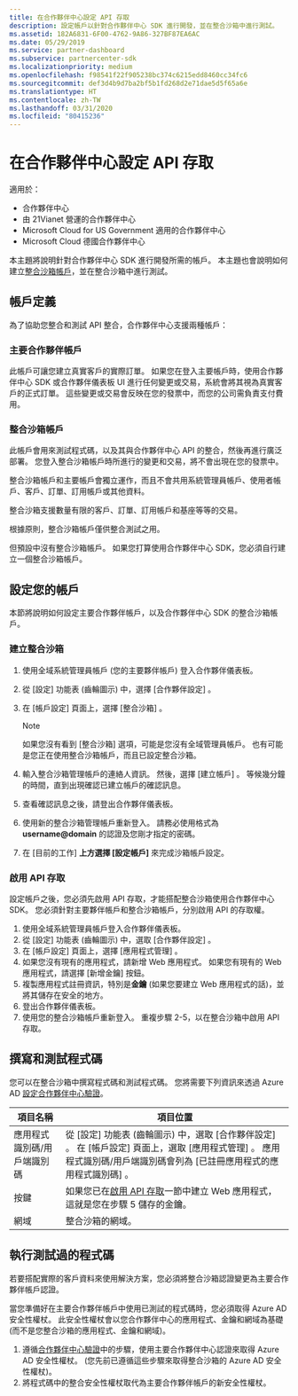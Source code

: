 ```yaml
---
title: 在合作夥伴中心設定 API 存取
description: 設定帳戶以針對合作夥伴中心 SDK 進行開發，並在整合沙箱中進行測試。
ms.assetid: 182A6831-6F00-4762-9A86-327BF87EA6AC
ms.date: 05/29/2019
ms.service: partner-dashboard
ms.subservice: partnercenter-sdk
ms.localizationpriority: medium
ms.openlocfilehash: f98541f22f905238bc374c6215edd8460cc34fc6
ms.sourcegitcommit: def3d4b9d7ba2bf5b1fd268d2e71dae5d5f65a6e
ms.translationtype: HT
ms.contentlocale: zh-TW
ms.lasthandoff: 03/31/2020
ms.locfileid: "80415236"
---
```

# <a name="set-up-api-access-in-partner-center"></a>在合作夥伴中心設定 API 存取

適用於：

- 合作夥伴中心
- 由 21Vianet 營運的合作夥伴中心
- Microsoft Cloud for US Government 適用的合作夥伴中心
- Microsoft Cloud 德國合作夥伴中心

本主題將說明針對合作夥伴中心 SDK 進行開發所需的帳戶。 本主題也會說明如何建立[整合沙箱帳戶](#integration-sandbox-account)，並在整合沙箱中進行測試。

## <a name="account-definitions"></a>帳戶定義

為了協助您整合和測試 API 整合，合作夥伴中心支援兩種帳戶：

### <a name="primary-partner-account"></a>主要合作夥伴帳戶

此帳戶可讓您建立真實客戶的實際訂單。 如果您在登入主要帳戶時，使用合作夥伴中心 SDK 或合作夥伴儀表板 UI 進行任何變更或交易，系統會將其視為真實客戶的正式訂單。 這些變更或交易會反映在您的發票中，而您的公司需負責支付費用。

### <a name="integration-sandbox-account"></a>整合沙箱帳戶

此帳戶會用來測試程式碼，以及其與合作夥伴中心 API 的整合，然後再進行廣泛部署。 您登入整合沙箱帳戶時所進行的變更和交易，將不會出現在您的發票中。

整合沙箱帳戶和主要帳戶會獨立運作，而且不會共用系統管理員帳戶、使用者帳戶、客戶、訂單、訂用帳戶或其他資料。

整合沙箱支援數量有限的客戶、訂單、訂用帳戶和基座等等的交易。

根據原則，整合沙箱帳戶僅供整合測試之用。

但預設中沒有整合沙箱帳戶。 如果您打算使用合作夥伴中心 SDK，您必須自行建立一個整合沙箱帳戶。

## <a name="set-up-your-accounts"></a>設定您的帳戶

本節將說明如何設定主要合作夥伴帳戶，以及合作夥伴中心 SDK 的整合沙箱帳戶。

### <a name="create-an-integration-sandbox"></a>建立整合沙箱

1. 使用全域系統管理員帳戶 (您的主要夥伴帳戶) 登入合作夥伴儀表板。
2. 從 [設定]  功能表 (齒輪圖示) 中，選擇 [合作夥伴設定]  。
3. 在 [帳戶設定]  頁面上，選擇 [整合沙箱]  。

    >[!NOTE]
    >如果您沒有看到 [整合沙箱] 選項，可能是您沒有全域管理員帳戶。 也有可能是您正在使用整合沙箱帳戶，而且已設定整合沙箱。

4. 輸入整合沙箱管理帳戶的連絡人資訊。 然後，選擇 [建立帳戶]  。 等候幾分鐘的時間，直到出現確認已建立帳戶的確認訊息。
5. 查看確認訊息之後，請登出合作夥伴儀表板。
6. 使用新的整合沙箱管理帳戶重新登入。 請務必使用格式為 **username@domain** 的認證及您剛才指定的密碼。
7. 在 [目前的工作]  **上方選擇 [設定帳戶]** 來完成沙箱帳戶設定。

### <a name="enable-api-access"></a>啟用 API 存取

設定帳戶之後，您必須先啟用 API 存取，才能搭配整合沙箱使用合作夥伴中心 SDK。 您必須針對主要夥伴帳戶和整合沙箱帳戶，分別啟用 API 的存取權。

1. 使用全域系統管理員帳戶登入合作夥伴儀表板。
2. 從 [設定]  功能表 (齒輪圖示) 中，選取 [合作夥伴設定]  。
3. 在 [帳戶設定]  頁面上，選擇 [應用程式管理]  。
4. 如果您沒有現有的應用程式，請新增 Web 應用程式。 如果您有現有的 Web 應用程式，請選擇 [新增金鑰]  按鈕。
5. 複製應用程式註冊資訊，特別是**金鑰** (如果您要建立 Web 應用程式的話)，並將其儲存在安全的地方。
6. 登出合作夥伴儀表板。
7. 使用您的整合沙箱帳戶重新登入。 重複步驟 2-5，以在整合沙箱中啟用 API 存取。

## <a name="write-and-test-code"></a>撰寫和測試程式碼

您可以在整合沙箱中撰寫程式碼和測試程式碼。 您將需要下列資訊來透過 Azure AD [設定合作夥伴中心驗證](partner-center-authentication.md)。

| 項目名稱 | 項目位置 |
| --------- | ------------- |
| 應用程式識別碼/用戶端識別碼 | 從 [設定]  功能表 (齒輪圖示) 中，選取 [合作夥伴設定]  。 在 [帳戶設定]  頁面上，選取 [應用程式管理]  。 應用程式識別碼/用戶端識別碼會列為 [已註冊應用程式的應用程式識別碼]  。 |
| 按鍵 | 如果您已在[啟用 API 存取](#enable-api-access)一節中建立 Web 應用程式，這就是您在步驟 5 儲存的金鑰。 |
| 網域 | 整合沙箱的網域。 |

## <a name="run-tested-code"></a>執行測試過的程式碼

若要搭配實際的客戶資料來使用解決方案，您必須將整合沙箱認證變更為主要合作夥伴帳戶認證。

當您準備好在主要合作夥伴帳戶中使用已測試的程式碼時，您必須取得 Azure AD 安全性權杖。 此安全性權杖會以您合作夥伴中心的應用程式、金鑰和網域為基礎 (而不是您整合沙箱的應用程式、金鑰和網域)。

1. 遵循[合作夥伴中心驗證](partner-center-authentication.md)中的步驟，使用主要合作夥伴中心認證來取得 Azure AD 安全性權杖。 (您先前已遵循這些步驟來取得整合沙箱的 Azure AD 安全性權杖)。
2. 將程式碼中的整合安全性權杖取代為主要合作夥伴帳戶的新安全性權杖。